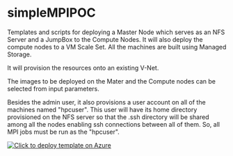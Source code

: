 # simpleMPIPOC
Templates and scripts for deploying a Master Node which serves as an NFS Server and a JumpBox to the Compute Nodes.  It will also deploy the compute nodes to a VM Scale Set.  All the machines are built using Managed Storage.

It will provision the resources onto an existing V-Net.

The images to be deployed on the Mater and the Compute nodes can be selected from input parameters.  

Besides the admin user, it also provisions a user account on all of the machines named "hpcuser".  This user will have its home directory provisioned on the NFS server so that the .ssh directory will be shared among all the nodes enabling ssh connections between all of them.
So, all MPI jobs must be run as the "hpcuser".


[![Click to deploy template on Azure](http://azuredeploy.net/deploybutton.png "Click to deploy template on Azure")](https://portal.azure.com/#create/Microsoft.Template/uri/https%3A%2F%2Fraw.githubusercontent.com%2Fgrandparoach%2FsimpleMPIPOC%2FCat%2Fazuredeploy.json)  



